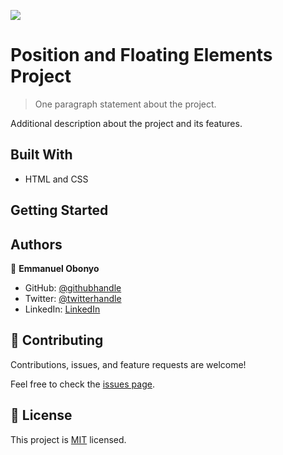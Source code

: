 ![](https://img.shields.io/badge/Microverse-blueviolet)

# Position and Floating Elements Project

> One paragraph statement about the project.

Additional description about the project and its features.

## Built With

- HTML and CSS


## Getting Started


## Authors

👤 **Emmanuel Obonyo**

- GitHub: [@githubhandle](https://github.com/emmyobonyo)
- Twitter: [@twitterhandle](https://twitter.com/emmyobonyo)
- LinkedIn: [LinkedIn](https://www.linkedin.com/in/emmanuel-obonyo-3728a2200/)


## 🤝 Contributing

Contributions, issues, and feature requests are welcome!

Feel free to check the [issues page](issues/).

## 📝 License

This project is [MIT](lic.url) licensed.
